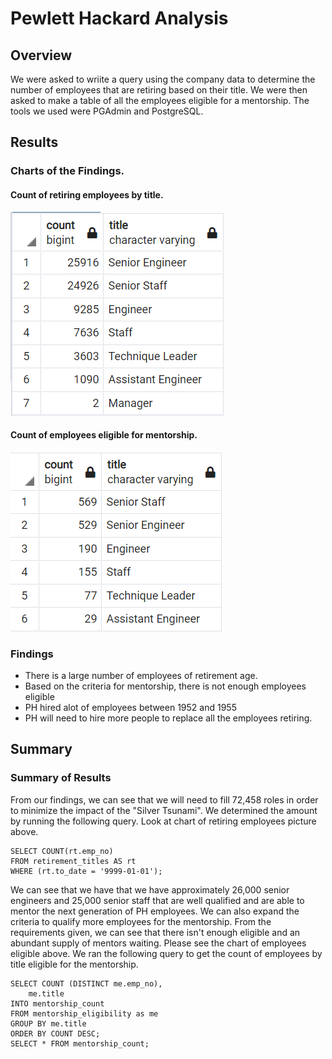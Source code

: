 # Pewlett Hackard Analysis

## Overview

We were asked to wriite a query using the company data to determine the number of employees that are retiring based on their title. We were then asked to make a table of all the employees eligible for a mentorship. The tools we used were PGAdmin and PostgreSQL.

## Results

### Charts of the Findings.

#### Count of retiring employees by title.
![Retiring Count](Images/RetiringCount.png)

#### Count of employees eligible for mentorship.
![Mentorship Count](Images/MentorshipCount.png)

### Findings

- There is a large number of employees of retirement age.
- Based on the criteria for mentorship, there is not enough employees eligible
- PH hired alot of employees between 1952 and 1955
- PH will need to hire more people to replace all the employees retiring.

## Summary

### Summary of Results

From our findings, we can see that we will need to fill 72,458 roles in order to minimize the impact of the "Silver Tsunami". We determined the amount by running the following query. Look at chart of retiring employees picture above.

```
SELECT COUNT(rt.emp_no)
FROM retirement_titles AS rt
WHERE (rt.to_date = '9999-01-01');
```

We can see that we have that we have approximately 26,000 senior engineers and 25,000 senior staff that are well qualified and are able to mentor the next generation of PH employees. We can also expand the criteria to qualify more employees for the mentorship. From the requirements given, we can see that there isn't enough eligible and an abundant supply of mentors waiting. Please see the chart of employees eligible above.  We ran the following query to get the count of employees by title eligible for the mentorship.

```
SELECT COUNT (DISTINCT me.emp_no),
	me.title
INTO mentorship_count
FROM mentorship_eligibility as me
GROUP BY me.title
ORDER BY COUNT DESC;
SELECT * FROM mentorship_count;
```